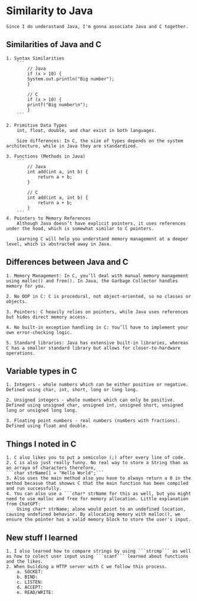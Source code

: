 # Similarity to Java

    Since I do underastand Java, I'm gonna associate Java and C together.

## Similarities of Java and C

    1. Syntax Similarities
        ```
            // Java
            if (x > 10) {
            System.out.println("Big number");
            }

            // C
            if (x > 10) {
            printf("Big number\n");
            }
        ```

    2. Primitive Data Types
        int, float, double, and char exist in both languages.

        Size differences: In C, the size of types depends on the system architecture, while in Java they are standardized.

    3. Functions (Methods in Java)
        ```
            // Java
            int add(int a, int b) {
                return a + b;
            }

            // C
            int add(int a, int b) {
                return a + b;
            }
        ```
    4. Pointers to Memory References
        Although Java doesn’t have explicit pointers, it uses references under the hood, which is somewhat similar to C pointers.

        Learning C will help you understand memory management at a deeper level, which is abstracted away in Java.

## Differences between Java and C

    1. Memory Management: In C, you’ll deal with manual memory management using malloc() and free(). In Java, the Garbage Collector handles memory for you.

    2. No OOP in C: C is procedural, not object-oriented, so no classes or objects.

    3. Pointers: C heavily relies on pointers, while Java uses references but hides direct memory access.

    4. No built-in exception handling in C: You’ll have to implement your own error-checking logic.

    5. Standard libraries: Java has extensive built-in libraries, whereas C has a smaller standard library but allows for closer-to-hardware operations.

## Variable types in C

    1. Integers - whole numbers which can be either positive or negative. Defined using char, int, short, long or long long.

    2. Unsigned integers - whole numbers which can only be positive. Defined using unsigned char, unsigned int, unsigned short, unsigned long or unsigned long long.

    3. Floating point numbers - real numbers (numbers with fractions). Defined using float and double.

## Things I noted in C
    1. C also likes you to put a semicolon (;) after every line of code.
    2. C is also just really funny. No real way to store a String than as an arraya of characters therefore, 
    ```char strName[] = "Hello World";```
    3. Also uses the main method also you have to always return a 0 in the method becasue that showws C that the main function has been compiled and run successfully.
    4. You can also use a ```char* strName for this as well, but you might need to use malloc and free for memory allocation. Little explanation from ChatGPT:
        Using char* strName; alone would point to an undefined location, causing undefined behavior. By allocating memory with malloc(), we ensure the pointer has a valid memory block to store the user's input.

## New stuff I learned
    1. I also learned how to compare strings by using ```strcmp``` as well as how to colect user input using ```scanf``` learned about functions and the likes.
    2. When building a HTTP server with C we follow this process.
        a. SOCKET:
        b. BIND:
        c. LISTEN:
        d. ACCEPT:
        e. READ/WRITE: